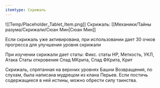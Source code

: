 ```yaml
---
itemtype: Скрижаль
---
```

![[Temp/Placeholder_Tablet_Item.png]]
Скрижаль: [[Механики/Тайны разума/Скрижали/Сюан Мин|Сюан Мин]]

Если скрижаль уже активирована, при использовании дает 30 очков прогресса для улучшения уровня скрижали

При изучении скрижали дает статы:
Фикс. статы HP, Меткость, УКЛ, Атака
Статы откровения Спад МКрита, Спад ФКрита, Крит

Скрижаль, спрятанная на верхних уровнях Башни Возвращения, по слухам, была написана мудрецом из клана Перьев. Если постичь содержащиеся в ней истины, можно обрести силу таинства.
